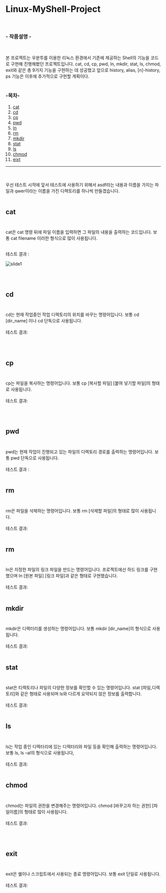 # Linux-MyShell-Project

<br>

### - 작품설명 -

<br>

본 프로젝트는 우분투를 이용한 리눅스 환경에서 기존에 제공하는 Shell의 기능을 코드로 구현해 진행해봤던 프로젝트입니다. cat, cd, cp, pwd, ln, mkdir, stat, ls, chmod, exit와 같은 총 9가지 기능을 구현하는 데 성공했고 앞으로 history, alias, [n]-history, ps 기능은 이후에 추가적으로 구현할 계획이다.
<br><br>

  
### -목차-

1. [cat](#cat)<br>
2. [cd](#cd)<br>
3. [cp](#cp)<br>
4. [pwd](#pwd)<br>
5. [ln](#ln)<br>
6. [rm](#rn)<br>
7. [mkdir](#mkdir)<br>
8. [stat](#stat)<br>
9. [ls](#ls)<br>
10. [chmod](#chmod)<br>
11. [eixt](#exit)<br>

<hr>

<br><br>
우선 테스트 시작에 앞서 테스트에 사용하기 위해서 asdf라는 내용과 이름을 가지는 파일과 qwer이라는 이름을 가진 디렉토리를 하나씩 만들겠습니다.
<br><br>

## cat<br><br>
cat은 cat 명령 뒤에 파일 이름을 입력하면 그 파일의 내용을 출력하는 코드입니다.
보통 cat filename 이러한 형식으로 많이 사용됩니다.
<br><br>

테스트 결과 :

![slide1](https://user-images.githubusercontent.com/74617086/182412212-33e042d1-38ef-4ec4-a2c9-10a1332cfefa.JPG)

<br><br>

## cd<br><br>
cd는 현재 작업중인 작업 디렉토리의 위치를 바꾸는 명령어입니다. 보통 cd [dir_name] 이나 cd 단독으로 사용됩니다.
<br><br>
테스트 결과:

<br><br>

## cp<br><br>
cp는 파일을 복사하는 명령어입니다. 보통 cp [복사할 파일] [붙여 넣기할 파일]의 형태로 사용됩니다.
<br><br>
테스트 결과:

<br><br>

## pwd<br><br>
pwd는 현재 작업이 진행되고 있는 파일의 디렉토리 경로를 출력하는 명령어입니다. 보통 pwd 단독으로 사용됩니다.
<br><br>
테스트 결과 :
<br><br>

## rm<br><br>
rm은 파일을 삭제하는 명령어입니다. 보통 rm [삭제할 파일]의 형태로 많이 사용됩니다.
<br><br>
테스트 결과:
<br><br>


## rm<br><br>
ln은 지정한 파일의 링크 파일을 만드는 명령어입니다. 프로젝트에선 하드 링크를 구현했으며 ln [원본 파일] [링크 파일]과 같은 형태로 구현했습니다.
<br><br>
테스트 결과:
<br><br>

## mkdir<br><br>
mkdir은 디렉터리를 생성하는 명령어입니다. 보통 mkdir [dir_name]의 형식으로 사용됩니다.
<br><br>
테스트 결과:
<br><br>

## stat<br><br>
stat은 티렉토리나 파일의 다양한 정보를 확인할 수 있는 명령어입니다. stat [파일,디렉토리]와 같은 형태로 사용되며 ls와 다르게 요약되지 않은 정보를 출력합니다.
<br><br>
테스트 결과:
<br><br>

## ls<br><br>
ls는 작업 중인 디렉터리에 있는 디렉터리와 파일 등을 확인해 출력하는 명령어입니다. 보통 ls, ls –al의 형식으로 사용됩니다,
<br><br>
테스트 결과:
<br><br>

## chmod<br><br>
chmod는 파일의 권한을 변경해주는 명령어입니다. chmod [바꾸고자 하는 권한] [파일이름]의 형태로 많이 사용됩니다.
<br><br>
테스트 결과:

<br><br>
## exit<br><br>
exit은 쉘이나 스크립트에서 사용되는 종료 명령어입니다. 보통 exit 단일로 사용됩니다.
<br><br>
테스트 결과:

